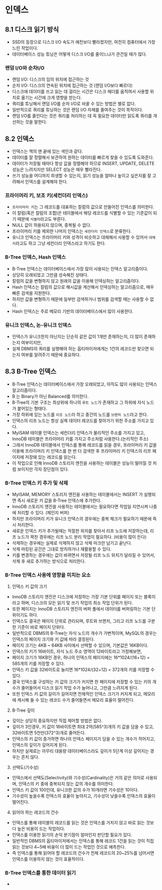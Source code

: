 # 인덱스

## 8.1 디스크 읽기 방식

- SSD의 등장으로 디스크 I/O 속도가 예전보다 빨라졌지만, 여전히 컴퓨터에서 가장 느린 작업이다.
- 데이터베이스 성능 튜닝은 어떻게 디스크 I/O를 줄이느냐가 관건일 때가 많다.

### 랜덤 I/O와 순차I/O

- 랜덤 I/O: 디스크의 임의 위치에 접근하는 것
- 순차 I/O: 디스크의 연속된 위치에 접근하는 것 (랜덤 I/O보다 빠르다)
- 디스크에 데이터를 쓰고 읽는 데 걸리는 시간은 디스크 헤더를 움직여서 사용할 위치로 옮기는 시간에 크게 영향을 받는다.
- 쿼리를 튜닝해서 랜덤 I/O를 순차 I/O로 바꿀 수 있는 방법은 별로 없다.
- 일반적으로 쿼리를 튜닝하는 것은 랜덤 I/O 자체를 줄여주는 것이 목적이다.
- 랜덤 I/O를 줄인다는 것은 쿼리를 처리하는 데 꼭 필요한 데이터만 읽도록 쿼리를 개선하는 것을 말한다.

## 8.2 인덱스

- 인덱스는 책의 맨 끝에 있는 색인과 같다.
- 데이터를 잘 정렬해서 보관하여 원하는 데이터를 빠르게 찾을 수 있도록 도와준다.
- 데이터가 저장될 때마다 항상 값을 정렬해야 하므로 INSERT, UPDATE, DELETE 성능은 느려지지만 SELECT 성능은 매우 빨라진다.
- 쓰기 성능을 어디까지 희생할 수 있는지, 읽기 성능을 얼마나 높이고 싶은지를 잘 고려해서 인덱스를 설계해야 한다.

### 프라이머리 키, 보조 키(세컨더리 인덱스)

- `프라이머리 키`는 그 레코드를 대표하는 칼럼의 값으로 만들어진 인덱스를 의미한다.
- 이 칼럼(혹은 칼럼의 조합)은 테이블에서 해당 레코드를 식별할 수 있는 기준값이 되기 때문에 `식별자`라고도 부른다.
- NULL 값이 허용되지 않으며, 중복될 수 없다.
- 프라이머리 키를 제외한 나머지 인덱스는 `세컨더리 인덱스`로 분류한다.
- 유니크 인덱스는 프라이머리 키와 성격이 비슷하고 대체해서 사용할 수 있어서 `대체 키`라고도 하고 그냥 세컨더리 인덱스라고 하기도 한다.

### B-Tree 인덱스, Hash 인덱스

- B-Tree 인덱스는 데이터베이스에서 가장 많이 사용되는 인덱스 알고리즘이다.
- 상당히 오래되었고 그만큼 성숙해진 상태다.
- 칼럼의 값을 변형하지 않고 원래의 값을 이용해 인덱싱하는 알고리즘이다.
- Hash 인덱스는 칼럼의 값으로 해시값을 계산해서 인덱싱하는 알고리즘으로, 매우 빠른 검색을 지원한다.
- 하지만 값을 변형하기 때문에 일부만 검색하거나 범위를 검색할 때는 사용할 수 없다.
- Hash 인덱스는 주로 메모리 기반의 데이터베이스에서 많이 사용한다.

### 유니크 인덱스, 논-유니크 인덱스

- 인덱스가 유니크한지 아닌지는 단순히 같은 값이 1개만 존재하는지, 더 많이 존재하는지 여부이지만,
- 실제 DBMS의 쿼리를 실행해야 하는 옵티마이저에게는 1건의 레코드만 찾으면 되는지 여부를 알려주기 때문에 중요하다.

## 8.3 B-Tree 인덱스

- B-Tree 인덱스는 데이터베이스에서 가장 오래되었고, 아직도 많이 사용되는 인덱스 알고리즘이다.
- B 는 Binary가 아닌 Balanced를 의미한다.
- B-Tree의 기본 구조는 최상위에 하나의 `루트 노드`가 존재하고 그 하위에 자식 노드가 붙어있는 형태다.
- 가장 하위에 있는 노드를 `리프 노드`라 하고 중간의 노드를 `브랜치 노드`라고 한다.
- 인덱스의 리프 노드는 항상 실제 데이터 레코드를 찾아가기 위한 주소를 가지고 있다.
- MyISAM 테이블 인덱스는 세컨더리 인덱스가 물리적인 주소를 가지고 있고, InnoDB 테이블은 프라이머리 키를 가지고 주소처럼 사용한다.(논리적인 주소)
- 그래서 InnoDB 테이블에서 인덱스를 통해 레코드를 읽을 경우, 프라이머리 키 값을 이용해 프라이머리 키 인덱스를 한 번 더 검색한 후 프라이머리 키 인덱스의 리프 페이지에 저장돼 있는 레코드를 읽는다.
- 이 작업으로 인해 InnoDB 스토리지 엔진을 사용하는 테이블은 성능이 떨어질 것 처럼 보이지만 각자 장단점이 있다.

### B-Tree 인덱스 키 추가 및 삭제

- MyISAM, MEMORY 스토리지 엔진을 사용하는 테이블에서는 INSERT 가 실행되면 즉시 새로운 키 값을 B-Tree 인덱스에 추가한다.
- InnoDB 스토리지 엔진을 사용하는 테이블에서는 필요하다면 작업일 지연시켜 나중에 처리할 수 있다. (체인지 버퍼)
- 하지만 프라이머리 키가 유니크 인덱스의 경우에는 중복 체크가 필요하기 때문에 즉시 처리한다.
- 새로운 인덱스 키가 추가될때는 적절한 위치를 찾아서 리프 노드에 저장하는데, 리프 노드가 꽉찬 경우에는 리프 노드 분리 작업이 필요하다. (비용이 많이 든다)
- 삭제하는 경우에는 실제로 삭제하지 않고 삭제 마크만 남기고 끝난다.
- 삭제 마킹된 공간은 그대로 방치하거나 재활용할 수 있다.
- 키를 변경하는 경우에는 값이 바뀌면서 저장될 리프 노드 위치가 달라질 수 있어서, 삭제 후 새로 추가하는 방식으로 처리한다.

### B-Tree 인덱스 사용에 영향을 미치는 요소

1. 인덱스 키 값의 크기
- InnoDB 스토리지 엔진은 디스크에 저장하는 가장 기본 단위를 페이지 또는 블록이라고 하며, 디스크의 모든 읽기 및 쓰기 작업의 최소 작업 단위가 된다.
- 또한 페이지는 InnoDB 스토리지 엔진의 버퍼 풀에서 데이터를 버퍼링하는 기본 단위이기도 하다.
- 인덱스도 결국은 페이지 단위로 관리되며, 루트와 브랜치, 그리고 리프 노드를 구분한 기준이 바로 페이지 단위다.
- 일반적으로 DBMS의 B-Tree는 자식 노드의 개수가 가변적이며, MySQL의 경우는 인덱스의 페이지 크기와 키 값에 따라 결정된다.
- 페이지 크기는 4KB ~ 64KB 사이에서 선택할 수 있으며, 기본값은 16KB이다.
- 인덱스의 키가 16바이트, 자식 노드 주소 영역이 12바이트라고 가정해보면,
- 페이지 크기가 16KB인 경우, 하나의 인덱스의 페이지에는 16*1024/(16+12) = 585개의 키를 저장할 수 있다.
- 인덱스 키 값을 32바이트로 늘리면 16*1024/(32+12) = 372개의 키를 저장할 수 있다.
- 결국 인덱스를 구성하는 키 값의 크기가 커지면 한 페이지에 저장할 수 있는 키의 개수가 줄어들어서 디스크 읽기 작업 수가 늘어나고, 그만큼 느려지게 된다.
- 또한 인덱스 키 값의 길이가 길어지면 전체적인 인덱스 크기가 커지게 되고, 메모리에 캐시해 둘 수 있는 레코드 수가 줄어들면서 메모리 효율이 떨어진다.

2. B-Tree 깊이
- 깊이는 상당히 중요하지만 직접 제어할 방법은 없다.
- 깊이가 3인경우, 키 값이 16바이트면 최대 2억(585^3)개의 키 값을 담을 수 있고, 32바이트면 5천만(372^3)개로 줄어든다.
- 인덱스의 키 값이 증가하면 하나의 인덱스 페이지가 담을 수 있는 개수가 적어지고, 인덱스의 깊이가 깊어지게 된다.
- 하지만 실제로는 아무리 대용량 데이터베이스라도 깊이가 5단계 이상 깊어지는 경우는 흔치 않다.

3. 선택도(기수성)
- 인덱스에서 선택도(Selectivity)와 기수성(Cardinality)은 거의 같은 의미로 사용되며, 인덱스의 키 중에 중복되지 않는 값의 개수를 의미한다.
- 인덱스 키 값이 100인데, 유니크한 값의 수가 10개라면 기수성은 10이다.
- 기수성이 높을수록 인덱스의 효율이 높아지고, 기수성이 낮을수록 인덱스의 효율이 떨어진다.

4. 읽어야 하는 레코드의 건수

- 인덱스를 통해 테이블의 레코드를 읽는 것은 인덱스를 거치지 않고 바로 읽는 것보다 높은 비용이 드는 작업이다.
- 인덱스를 이용한 읽기의 손익 분기점이 얼마인지 판단할 필요가 있다.
- 일반적인 DBMS의 옵티마이저에서는 인덱스를 통해 레코드 1건을 읽는 것이 직접 읽는 것보다 4~5배 비융이 더 많이 드는 작업인 것으로 예측한다.
- 즉 인덱스를 통해 읽어야 할 레코드의 건수가 전체 레코드의 20~25%를 넘어서면 인덱스를 이용하지 않는 것이 효율적이다.

### B-Tree 인덱스를 통한 데이터 읽기

- 